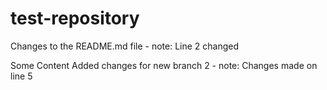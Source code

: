 # test-repository
Changes to the README.md file - note: Line 2 changed

Some Content
Added changes for new branch 2 - note: Changes made on line 5